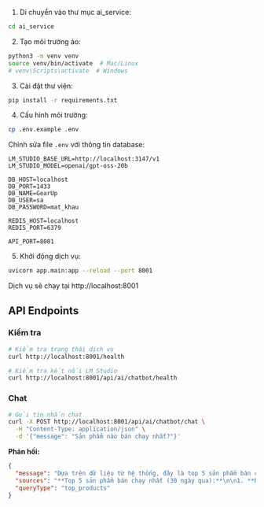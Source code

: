 1. Di chuyển vào thư mục ai_service:
```bash
cd ai_service
```

2. Tạo môi trường ảo:
```bash
python3 -m venv venv
source venv/bin/activate  # Mac/Linux
# venv\Scripts\activate  # Windows
```

3. Cài đặt thư viện:
```bash
pip install -r requirements.txt
```

4. Cấu hình môi trường:
```bash
cp .env.example .env
```

Chỉnh sửa file `.env` với thông tin database:
```env
LM_STUDIO_BASE_URL=http://localhost:3147/v1
LM_STUDIO_MODEL=openai/gpt-oss-20b

DB_HOST=localhost
DB_PORT=1433
DB_NAME=GearUp
DB_USER=sa
DB_PASSWORD=mat_khau

REDIS_HOST=localhost
REDIS_PORT=6379

API_PORT=8001
```

5. Khởi động dịch vụ:
```bash
uvicorn app.main:app --reload --port 8001
```

Dịch vụ sẽ chạy tại http://localhost:8001 

## API Endpoints

### Kiểm tra

```bash
# Kiểm tra trạng thái dịch vụ
curl http://localhost:8001/health

# Kiểm tra kết nối LM Studio
curl http://localhost:8001/api/ai/chatbot/health
```

### Chat

```bash
# Gửi tin nhắn chat
curl -X POST http://localhost:8001/api/ai/chatbot/chat \
  -H "Content-Type: application/json" \
  -d '{"message": "Sản phẩm nào bán chạy nhất?"}'
```

**Phản hồi:**
```json
{
  "message": "Dựa trên dữ liệu từ hệ thống, đây là top 5 sản phẩm bán chạy nhất trong 30 ngày qua:\n\n1. Nike Air Force 1 - 142 đôi\n2. Adidas Ultra Boost - 98 đôi\n3. Vans Old Skool - 76 đôi\n...",
  "sources": "**Top 5 sản phẩm bán chạy nhất (30 ngày qua):**\n\n1. **Nike Air Force 1**\n   - Đã bán: 142 đôi\n   - Doanh thu: 15,500,000 VNĐ\n...",
  "queryType": "top_products"
}
```

